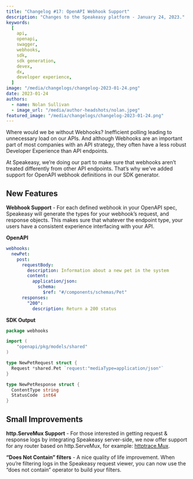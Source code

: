 ```yaml
---
title: "Changelog #17: OpenAPI Webhook Support"
description: "Changes to the Speakeasy platform - January 24, 2023."
keywords:
  [
    api,
    openapi,
    swagger,
    webhooks,
    sdk,
    sdk generation,
    devex,
    dx,
    developer experience,
  ]
image: "/media/changelogs/changelog-2023-01-24.png"
date: 2023-01-24
authors:
  - name: Nolan Sullivan
  - image_url: "/media/author-headshots/nolan.jpeg"
featured_image: "/media/changelogs/changelog-2023-01-24.png"
---
```


Where would we be without Webhooks? Inefficient polling leading to unnecessary load on our APIs. And although Webhooks are an important part of most companies with an API strategy, they often have a less robust Developer Experience than API endpoints.

At Speakeasy, we’re doing our part to make sure that webhooks aren’t treated differently from other API endpoints. That’s why we’ve added support for OpenAPI webhook definitions in our SDK generator.

## New Features

**Webhook Support** - For each defined webhook in your OpenAPI spec, Speakeasy will generate the types for your webhook’s request, and response objects. This makes sure that whatever the endpoint type, your users have a consistent experience interfacing with your API.

**OpenAPI**

```yaml
webhooks:
  newPet:
    post:
      requestBody:
        description: Information about a new pet in the system
        content:
          application/json:
            schema:
              $ref: "#/components/schemas/Pet"
      responses:
        "200":
          description: Return a 200 status
```

**SDK Output**

```go
package webhooks

import (
    "openapi/pkg/models/shared"
)

type NewPetRequest struct {
  Request *shared.Pet `request:"mediaType=application/json"`
}

type NewPetResponse struct {
  ContentType string
  StatusCode  int64
}
```

## Small Improvements

**http.ServeMux Support** - For those interested in getting request & response logs by integrating Speakeasy server-side, we now offer support for any router based on http.ServeMux, for example: [httptrace.Mux](https://pkg.go.dev/gopkg.in/DataDog/dd-trace-go.v1/contrib/net/http).

**“Does Not Contain” filters** - A nice quality of life improvement. When you’re filtering logs in the Speakeasy request viewer, you can now use the “does not contain” operator to build your filters.
